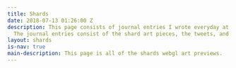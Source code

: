 ```yaml
---
title: Shards
date: 2018-07-13 01:26:00 Z
description: This page consists of journal entries I wrote everyday at residency.
  The journal entries consist of the shard art pieces, the tweets, and reflections.
layout: shards
is-nav: true
main-description: This page is all of the shards webgl art previews.
---
```


